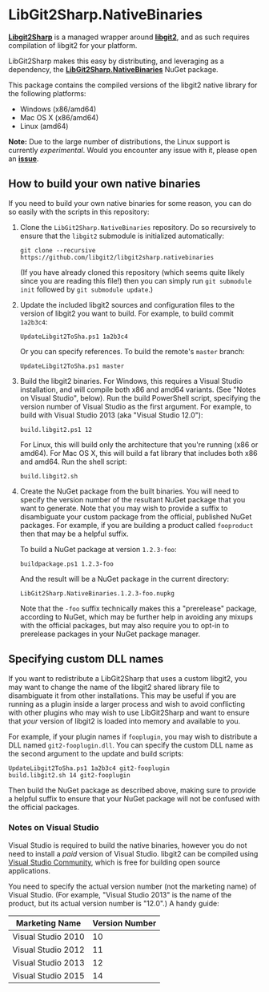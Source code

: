 # LibGit2Sharp.NativeBinaries

**[Libgit2Sharp][lg2s]** is a managed wrapper around **[libgit2][lg2]**, and as
such requires compilation of libgit2 for your platform.  

LibGit2Sharp makes this easy by distributing, and leveraging as a dependency,
the **[LibGit2Sharp.NativeBinaries][lg2s-nb]** NuGet package.

This package contains the compiled versions of the libgit2 native library for
the following platforms:

 - Windows (x86/amd64)
 - Mac OS X (x86/amd64)
 - Linux (amd64)

**Note:** Due to the large number of distributions, the Linux support is
currently *experimental*. Would you encounter any issue with it, please open an
**[issue][tracker]**.

 [lg2s-nb]: https://www.nuget.org/packages/LibGit2Sharp.NativeBinaries
 [lg2]: https://libgit2.github.com/
 [lg2s]: http://libgit2sharp.com/
 [tracker]: https://github.com/libgit2/libgit2sharp.nativebinaries/issues

## How to build your own native binaries

If you need to build your own native binaries for some reason, you can
do so easily with the scripts in this repository:

1. Clone the `LibGit2Sharp.NativeBinaries` repository.  Do so recursively
   to ensure that the `libgit2` submodule is initialized automatically:

   `git clone --recursive https://github.com/libgit2/libgit2sharp.nativebinaries`

   (If you have already cloned this repository (which seems quite
   likely since you are reading this file!) then you can simply run
   `git submodule init` followed by `git submodule update`.)

2. Update the included libgit2 sources and configuration files to the
   version of libgit2 you want to build.  For example, to build
   commit `1a2b3c4`:

   `UpdateLibgit2ToSha.ps1 1a2b3c4`

   Or you can specify references.  To build the remote's `master` branch:

   `UpdateLibgit2ToSha.ps1 master`

3. Build the libgit2 binaries.  For Windows, this requires a Visual Studio
   installation, and will compile both x86 and amd64 variants.  (See
   "Notes on Visual Studio", below).  Run the build PowerShell script,
   specifying the version number of Visual Studio as the first argument.
   For example, to build with Visual Studio 2013 (aka "Visual Studio 12.0"):

   `build.libgit2.ps1 12`

   For Linux, this will build only the architecture that you're running
   (x86 or amd64).  For Mac OS X, this will build a fat library that
   includes both x86 and amd64.  Run the shell script:

   `build.libgit2.sh`

4. Create the NuGet package from the built binaries.  You will need to
   specify the version number of the resultant NuGet package that you
   want to generate.  Note that you may wish to provide a suffix to
   disambiguate your custom package from the official, published NuGet
   packages.  For example, if you are building a product called
   `fooproduct` then that may be a helpful suffix.

    To build a NuGet package at version `1.2.3-foo`:

   `buildpackage.ps1 1.2.3-foo`

   And the result will be a NuGet package in the current directory:

   `LibGit2Sharp.NativeBinaries.1.2.3-foo.nupkg`

   Note that the `-foo` suffix technically makes this a "prerelease"
   package, according to NuGet, which may be further help in avoiding
   any mixups with the official packages, but may also require you to
   opt-in to prerelease packages in your NuGet package manager.

## Specifying custom DLL names

If you want to redistribute a LibGit2Sharp that uses a custom libgit2,
you may want to change the name of the libgit2 shared library file to
disambiguate it from other installations.  This may be useful if you
are running as a plugin inside a larger process and wish to avoid
conflicting with other plugins who may wish to use LibGit2Sharp and
want to ensure that *your* version of libgit2 is loaded into memory
and available to you.

For example, if your plugin names if `fooplugin`, you may wish to
distribute a DLL named `git2-fooplugin.dll`.  You can specify the
custom DLL name as the second argument to the update and build scripts:

    UpdateLibgit2ToSha.ps1 1a2b3c4 git2-fooplugin
    build.libgit2.sh 14 git2-fooplugin

Then build the NuGet package as described above, making sure to provide
a helpful suffix to ensure that your NuGet package will not be confused
with the official packages.

### Notes on Visual Studio

Visual Studio is required to build the native binaries, however you
do not need to install a *paid* version of Visual Studio.  libgit2
can be compiled using [Visual Studio Community](https://www.visualstudio.com/en-us/products/visual-studio-community-vs),
which is free for building open source applications.

You need to specify the actual version number (not the marketing name)
of Visual Studio.  (For example, "Visual Studio 2013" is the name of the
product, but its actual version number is "12.0".)  A handy guide:

| Marketing Name     | Version Number
|--------------------|---------------
| Visual Studio 2010 | 10
| Visual Studio 2012 | 11
| Visual Studio 2013 | 12
| Visual Studio 2015 | 14
